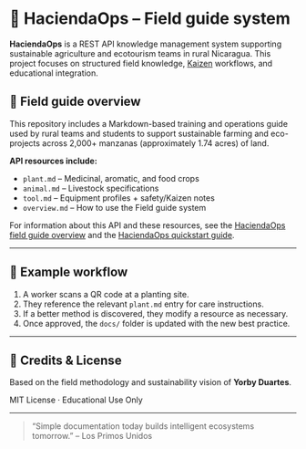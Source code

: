 # 🌱 HaciendaOps – Field guide system

**HaciendaOps** is a REST API knowledge management system supporting sustainable agriculture and ecotourism teams in rural Nicaragua. This project focuses on structured field knowledge, [Kaizen](https://en.wikipedia.org/wiki/Kaizen) workflows, and educational integration.

## 🧭 Field guide overview

This repository includes a Markdown-based training and operations guide used by rural teams and students to support sustainable farming and eco-projects across 2,000+ manzanas (approximately 1.74 acres) of land.

**API resources include:**

- `plant.md` – Medicinal, aromatic, and food crops
- `animal.md` – Livestock specifications
- `tool.md` – Equipment profiles + safety/Kaizen notes
- `overview.md` – How to use the Field guide system

For information about this API and these resources, see the [HaciendaOps field guide overview](https://lyerdev.github.io/HaciendaOps/) and the [HaciendaOps quickstart guide](https://lyerdev.github.io/HaciendaOps/quickstart.html).

---

## 📂 Example workflow

1. A worker scans a QR code at a planting site.
2. They reference the relevant `plant.md` entry for care instructions.
3. If a better method is discovered, they modify a resource as necessary.
4. Once approved, the `docs/` folder is updated with the new best practice.

---

## 👤 Credits & License

Based on the field methodology and sustainability vision of **Yorby Duartes**.

MIT License · Educational Use Only

---

> “Simple documentation today builds intelligent ecosystems tomorrow.” – Los Primos Unidos
